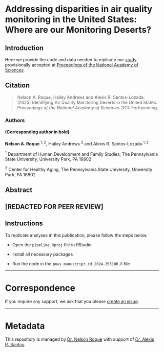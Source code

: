 # Addressing disparities in air quality monitoring in the United States: Where are our Monitoring Deserts?

## Introduction
Here we provide the code and data needed to replicate our [study](https://www.pnas.org/) provisionally accepted at [Proceedings of the National Academy of Sciences](https://www.pnas.org/).

## Citation 
> Nelson A. Roque, Hailey Andrews and Alexis R. Santos-Lozada. (2025) Identifying Air Quality Monitoring Deserts in the United States. *Proceedings of the National Academy of Sciences*. DOI: Forthcoming. 

### Authors 
#### (Corresponding author in bold)
**Nelson A. Roque** $^{1,2}$, Hailey Andrews $^{2}$ and Alexis R. Santos-Lozada $^{1,2}$.

$^{1}$ Department of Human Development and Family Studies, The Pennsylvania State University, University Park, PA 16802 

$^{2}$ Center for Healthy Aging, The Pennsylvania State University, University Park, PA 16802

## Abstract
[REDACTED FOR PEER REVIEW]
-----

## Instructions

To replicate analyses in this publication, please follow the steps below.

* Open the `pipeline.Rproj` file in RStudio

* Install all necessary packages

* Run the code in the `pnas_manuscript_id_2024-25310R.R` file

-----
# Correspondence
If you require any support, we ask that you please [create an issue](https://github.com/nelsonroque/roque-santos-air-quality-monitoring-deserts/issues).

-----
# Metadata
This repository is managed by [Dr. Nelson Roque](https://scholar.google.com/citations?user=V2TU7zMAAAAJ) with support of [Dr. Alexis R. Santos](https://scholar.google.com/citations?user=oPZ-RDgAAAAJ).
